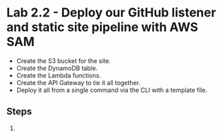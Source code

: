 # Lab 2.2 - Deploy our GitHub listener and static site pipeline with AWS SAM

- Create the S3 bucket for the site.
- Create the DynamoDB table.
- Create the Lambda functions.
- Create the API Gateway to tie it all together.
- Deploy it all from a single command via the CLI with a template file.

## Steps

1.